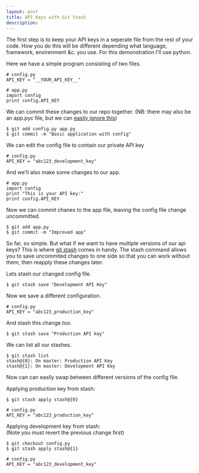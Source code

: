 ```yaml
---
layout: post
title: API Keys with Git Stash
description:
---
```


The first step is to keep your API keys in a seperate file from the rest of your code. How you do this will be different depending what language, framework, envirenment &c. you use. For this demonstration I'll use python.

Here we have a simple program consisting of two files.

<pre><code># config.py
API_KEY = "__YOUR_API_KEY__"</code></pre>
<pre><code># app.py
import config
print config.API_KEY</code></pre>

We can commit these changes to our repo together.
(NB: there may also be an app.pyc file, but we can [easily ignore this][1])

    $ git add config.py app.py
    $ git commit -m "Basic application with config"

We can edit the config file to contain our private API key

    # config.py
    API_KEY = "abc123_development_key"

And we'll also make some changes to our app.

    # app.py
    import config
    print "This is your API key:"
    print config.API_KEY
    
Now we can commit chanes to the app file, leaving the config file change uncommitted.

    $ git add app.py
    $ git commit -m "Improved app"

So far, so simple. But what if we want to have multiple versions of our api keys?
This is where [git stash][2] comes in handy.
The stash command allows you to save uncommited changes to one side so that you can work without them, then reapply these changes later.

Lets stash our changed config file.

    $ git stash save "Development API Key"
   
Now we save a different configuration.

    # config.py
    API_KEY = "abc123_production_key"

And stash this change too.

    $ git stash save "Production API key"
    
We can list all our stashes.

    $ git stash list
    stash@{0}: On master: Production API Key
    stash@{1}: On master: Development API Key

Now can can easily swap between different versions of the config file.

Applying production key from stash:
<pre><code>$ git stash apply stash@{0}</code></pre>
<pre><code># config.py
API_KEY = "abc123_production_key"</code></pre>
    
Applying development key from stash:   
(Note you must revert the previous change first)
<pre><code>$ git checkout config.py
$ git stash apply stash@{1}</code></pre>

<pre><code># config.py
API_KEY = "abc123_development_key"</code></pre>

[1]: http://git-scm.com/docs/gitignore
[2]: http://git-scm.com/docs/git-stash
